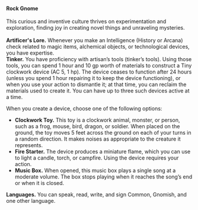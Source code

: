 #### Rock Gnome

This curious and inventive culture thrives on experimentation and exploration, finding joy in creating novel things and unraveling mysteries.
\
\
**Artificer's Lore.**
Whenever you make an Intelligence (History or Arcana) check related to magic items, alchemical objects, or technological devices, you have expertise.
\
**Tinker.**
You have proficiency with artisan’s tools (tinker’s tools).
Using those tools, you can spend 1 hour and 10 gp worth of materials to construct a Tiny clockwork device (AC 5, 1 hp).
The device ceases to function after 24 hours (unless you spend 1 hour repairing it to keep the device functioning), or when you use your action to dismantle it; at that time, you can reclaim the materials used to create it.
You can have up to three such devices active at a time.

When you create a device, choose one of the following options:

- **Clockwork Toy.**
  This toy is a clockwork animal, monster, or person, such as a frog, mouse, bird, dragon, or soldier.
  When placed on the ground, the toy moves 5 feet across the ground on each of your turns in a random direction.
  It makes noises as appropriate to the creature it represents.
- **Fire Starter.**
  The device produces a miniature flame, which you can use to light a candle, torch, or campfire.
  Using the device requires your action.
- **Music Box.**
  When opened, this music box plays a single song at a moderate volume.
  The box stops playing when it reaches the song’s end or when it is closed.

**Languages.**
You can speak, read, write, and sign Common, Gnomish, and one other language.
